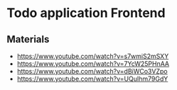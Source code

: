 # Todo application Frontend

## Materials
- https://www.youtube.com/watch?v=s7wmiS2mSXY
- https://www.youtube.com/watch?v=7YcW25PHnAA
- https://www.youtube.com/watch?v=dBiWCo3VZpo
- https://www.youtube.com/watch?v=UQuIhm79GdY
